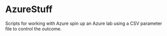 # AzureStuff
Scripts for working with Azure
spin up an Azure lab using a CSV parameter file to control the outcome.
